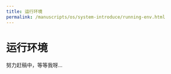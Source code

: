 ```yaml
---
title: 运行环境
permalink: /manuscripts/os/system-introduce/running-env.html
---
```


# 运行环境

努力赶稿中，等等我呀...
